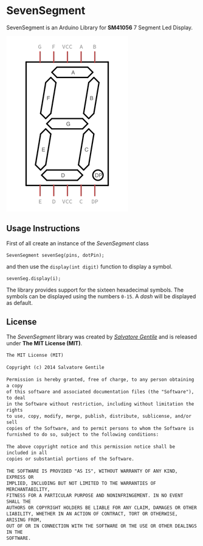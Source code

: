 SevenSegment
============
SevenSegment is an Arduino Library for **SM41056** 7 Segment Led Display.

![SM41056 Datasheet](https://raw.githubusercontent.com/SalGnt/SevenSegment/master/Extras/SM41056_Datasheet.png)

Usage Instructions
------------------
First of all create an instance of the _SevenSegment_ class

    SevenSegment sevenSeg(pins, dotPin);

and then use the `display(int digit)` function to display a symbol.

    sevenSeg.display(i);

The library provides support for the sixteen hexadecimal symbols. The symbols can be displayed using the numbers `0-15`. A _dash_ will be displayed as default.
    
License
-------
The _SevenSegment_ library was created by [_Salvatore Gentile_](https://twitter.com/_sgentile) and is released under **The MIT License (MIT)**.

    The MIT License (MIT)

    Copyright (c) 2014 Salvatore Gentile

    Permission is hereby granted, free of charge, to any person obtaining a copy
    of this software and associated documentation files (the "Software"), to deal
    in the Software without restriction, including without limitation the rights
    to use, copy, modify, merge, publish, distribute, sublicense, and/or sell
    copies of the Software, and to permit persons to whom the Software is
    furnished to do so, subject to the following conditions:

    The above copyright notice and this permission notice shall be included in all
    copies or substantial portions of the Software.

    THE SOFTWARE IS PROVIDED "AS IS", WITHOUT WARRANTY OF ANY KIND, EXPRESS OR
    IMPLIED, INCLUDING BUT NOT LIMITED TO THE WARRANTIES OF MERCHANTABILITY,
    FITNESS FOR A PARTICULAR PURPOSE AND NONINFRINGEMENT. IN NO EVENT SHALL THE
    AUTHORS OR COPYRIGHT HOLDERS BE LIABLE FOR ANY CLAIM, DAMAGES OR OTHER
    LIABILITY, WHETHER IN AN ACTION OF CONTRACT, TORT OR OTHERWISE, ARISING FROM,
    OUT OF OR IN CONNECTION WITH THE SOFTWARE OR THE USE OR OTHER DEALINGS IN THE
    SOFTWARE.
